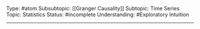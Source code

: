 Type: #atom 
Subsubtopic: [[Granger Causality]]
Subtopic: Time Series
Topic: Statistics
Status: #incomplete 
Understanding: #Exploratory Intuition

----
